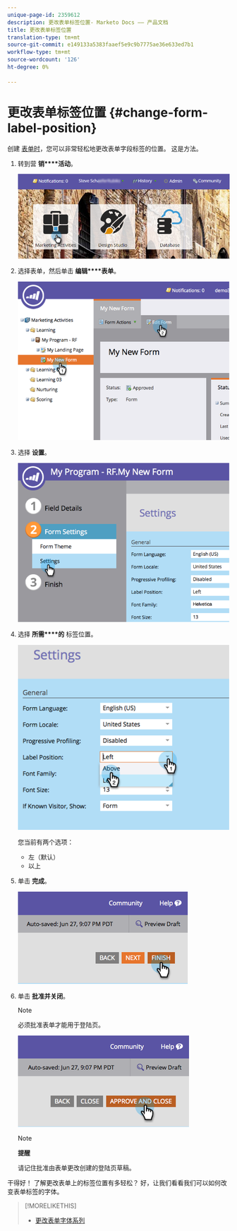 ```yaml
---
unique-page-id: 2359612
description: 更改表单标签位置- Marketo Docs —— 产品文档
title: 更改表单标签位置
translation-type: tm+mt
source-git-commit: e149133a5383faaef5e9c9b7775ae36e633ed7b1
workflow-type: tm+mt
source-wordcount: '126'
ht-degree: 0%

---
```



# 更改表单标签位置 {#change-form-label-position}

创建 [表单时](../../../../product-docs/demand-generation/forms/creating-a-form/create-a-form.md)，您可以非常轻松地更改表单字段标签的位置。 这是方法。

1. 转到营 **销****活动**。

   ![](assets/login-marketing-activities-2.png)

1. 选择表单，然后单击 **编辑****表单**。

   ![](assets/image2014-9-15-16-3a16-3a9.png)

1. 选择 **设置**。

   ![](assets/image2014-9-15-16-3a16-3a26.png)

1. 选择 **所需****的** 标签位置。

   ![](assets/image2014-9-15-16-3a16-3a39.png)

   您当前有两个选项：

   * 左（默认）
   * 以上

1. 单击 **完成**。

   ![](assets/image2014-9-15-16-3a16-3a49.png)

1. 单击 **批准并关闭**。

   >[!NOTE]
   >
   >必须批准表单才能用于登陆页。

   ![](assets/image2014-9-15-16-3a17-3a12.png)

   >[!NOTE]
   >
   >**提醒**
   >
   >
   >请记住批准由表单更改创建的登陆页草稿。

干得好！ 了解更改表单上的标签位置有多轻松？ 好，让我们看看我们可以如何改变表单标签的字体。

>[!MORELIKETHIS]
>
>* [更改表单字体系列](change-the-form-font-family.md)

>



